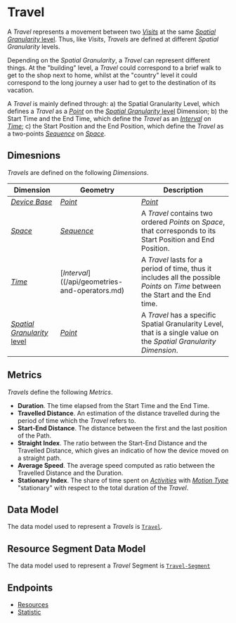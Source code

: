 # Travel

A *Travel* represents a movement between two [*Visits*](/api/reference/resources/resources/platform-created/device-related/visit.md) at the same [*Spatial Granularity* level](/api/reference/dimensionsdimensions/spatial-granularity.md).
Thus, like *Visits*, *Travels* are defined at different *Spatial Granularity* levels.

Depending on the *Spatial Granularity*, a *Travel* can represent different things.
At the "building" level, a *Travel* could correspond to a brief walk to get to the shop next to home, whilst at the "country" level it could correspond to the long journey a user had to get to the destination of its vacation.

A *Travel* is mainly defined through: a) the Spatial Granularity Level, which defines a *Travel* as a [*Point*](/api/reference/configurations%20and%20operators.md)  on the [*Spatial Granularity* level](/api/reference/dimensionsdimensions/spatial-granularity.md) Dimension; b) the Start Time and the End Time, which define the *Travel* as an [*Interval*](/api/reference/configurations%20and%20operators.md) on [*Time*](/api/reference/dimensionsdimensions/time.md); c) the Start Position and the End Position, which define the *Travel* as a two-points [*Sequence*](/api/reference/configurations%20and%20operators.md) on [*Space*](/api/reference/dimensionsdimensions/space.md).


## Dimesnions

*Travels* are defined on the following *Dimensions*.

Dimension  | Geometry | Description
------------------  |-------------  |---------  
[*Device Base*](/api/reference/dimensionsdimensions/device-base.md)   | [*Point*](/api/reference/configurations%20and%20operators.md)   | [*Point*](/api/reference/configurations%20and%20operators.md)   | A *Travel* relates to a *Device*
[*Space*](/api/reference/dimensionsdimensions/space.md)   | [*Sequence*](/api/reference/configurations%20and%20operators.md)   | A *Travel* contains two ordered *Points* on *Space*, that corresponds to its Start Position and End Position.
[*Time*](/api/reference/dimensionsdimensions/time.md)   | [*Interval*]((/api/geometries-and-operators.md)   | A *Travel* lasts for a period of time, thus it includes all the possible *Points* on *Time* between the Start and the End time.
[*Spatial Granularity* level](/api/reference/dimensionsdimensions/spatial-granularity.md)   | [*Point*](/api/reference/configurations%20and%20operators.md)   | A *Travel* has a specific Spatial Granularity Level, that is a single value on the *Spatial Granularity Dimension*.

## Metrics

*Travels* define the following *Metrics*.

- **Duration**. The time elapsed from the Start Time and the End Time.
- **Travelled Distance**. An estimation of the distance travelled during the period of time which the *Travel* refers to.
- **Start-End Distance**. The distance between the first and the last position of the Path.
- **Straight Index**. The ratio between the Start-End Distance and the Travelled Distance, which gives an indicatio of how the device moved on a straight path.
- **Average Speed**. The average speed computed as ratio between the Travelled Distance and the Duration.
- **Stationary Index**. The share of time spent on [*Activities*](/api/reference/resources/resources/platform-created/device-related/activity.md) with [*Motion Type*](/api/reference/dimensionsdimensions/motion-type.md) "stationary" with respect to the total duration of the *Travel*.

## Data Model

The data model used to represent a *Travels* is [`Travel`](/api/reference/data-modelsata-models/resources/platform-created/device-related/travel.md).

## Resource Segment Data Model

The data model used to represent a *Travel* Segment is [`Travel-Segment`](/api/reference/data-modelsata-models/r-segment/travel.md)

## Endpoints

- [Resources](/api/reference/endpoints/endpoints/resources/platform-created/device-related/travel.md)
- [Statistic](/api/reference/endpoints/endpoints/statistics/travel.md)
